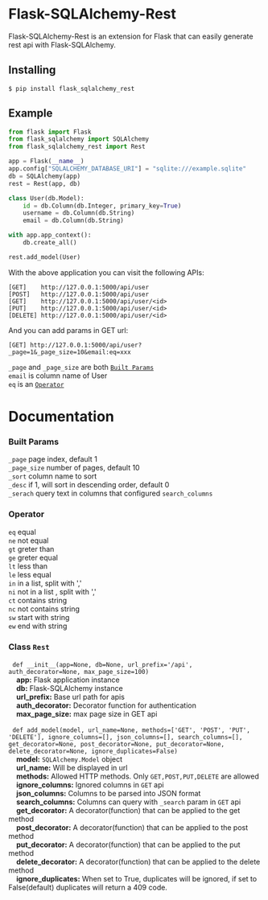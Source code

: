 Flask-SQLAlchemy-Rest
================

Flask-SQLAlchemy-Rest is an extension for Flask that can easily generate rest api with Flask-SQLAlchemy.

## Installing
```
$ pip install flask_sqlalchemy_rest
```

## Example
```python
from flask import Flask
from flask_sqlalchemy import SQLAlchemy
from flask_sqlalchemy_rest import Rest

app = Flask(__name__)
app.config["SQLALCHEMY_DATABASE_URI"] = "sqlite:///example.sqlite"
db = SQLAlchemy(app)
rest = Rest(app, db)

class User(db.Model):
    id = db.Column(db.Integer, primary_key=True)
    username = db.Column(db.String)
    email = db.Column(db.String)

with app.app_context():
    db.create_all()

rest.add_model(User)
```

With the above application you can visit the following APIs:
```
[GET]    http://127.0.0.1:5000/api/user
[POST]   http://127.0.0.1:5000/api/user
[GET]    http://127.0.0.1:5000/api/user/<id>
[PUT]    http://127.0.0.1:5000/api/user/<id>
[DELETE] http://127.0.0.1:5000/api/user/<id>
``` 
And you can add params in GET url:

```
[GET] http://127.0.0.1:5000/api/user?_page=1&_page_size=10&email:eq=xxx 
```
`_page` and `_page_size` are both [`Built Params`](#built-params)   
`email` is column name of User    
`eq` is an [`Operator`](#Operator)   


# Documentation 

### Built Params
`_page` page index, default 1    
`_page_size` number of pages, default 10    
`_sort` column name to sort     
`_desc` if 1, will sort in descending order, default 0   
`_serach` query text in columns that configured `search_columns`        

### Operator
`eq` equal   
`ne` not equal   
`gt` greter than   
`ge` greter equal   
`lt` less than   
`le` less equal   
`in` in a list, split with ','   
`ni` not in a list , split with ','    
`ct` contains string     
`nc` not contains string    
`sw` start with string      
`ew` end with string    

### Class `Rest`
&nbsp;&nbsp;```def __init__(app=None, db=None, url_prefix='/api', auth_decorator=None, max_page_size=100)```    
&nbsp;&nbsp;&nbsp;&nbsp;**app:** Flask application instance  
&nbsp;&nbsp;&nbsp;&nbsp;**db:**  Flask-SQLAlchemy instance   
&nbsp;&nbsp;&nbsp;&nbsp;**url_prefix:** Base url path for apis   
&nbsp;&nbsp;&nbsp;&nbsp;**auth_decorator:** Decorator function for authentication   
&nbsp;&nbsp;&nbsp;&nbsp;**max_page_size:** max page size in GET api  

&nbsp;&nbsp;```def add_model(model, url_name=None, methods=['GET', 'POST', 'PUT', 'DELETE'], ignore_columns=[], json_columns=[], search_columns=[], get_decorator=None, post_decorator=None, put_decorator=None, delete_decorator=None, ignore_duplicates=False)```   
&nbsp;&nbsp;&nbsp;&nbsp;**model:** `SQLAlchemy.Model` object  
&nbsp;&nbsp;&nbsp;&nbsp;**url_name:** Will be displayed in url    
&nbsp;&nbsp;&nbsp;&nbsp;**methods:** Allowed HTTP methods. Only `GET,POST,PUT,DELETE` are allowed    
&nbsp;&nbsp;&nbsp;&nbsp;**ignore_columns:** Ignored columns in `GET` api     
&nbsp;&nbsp;&nbsp;&nbsp;**json_columns:** Columns to be parsed into JSON format   
&nbsp;&nbsp;&nbsp;&nbsp;**search_columns:** Columns can query with `_search` param in `GET` api  
&nbsp;&nbsp;&nbsp;&nbsp;**get_decorator:** A decorator(function) that can be applied to the get method    
&nbsp;&nbsp;&nbsp;&nbsp;**post_decorator:** A decorator(function) that can be applied to the post method   
&nbsp;&nbsp;&nbsp;&nbsp;**put_decorator:** A decorator(function) that can be applied to the put method  
&nbsp;&nbsp;&nbsp;&nbsp;**delete_decorator:** A decorator(function) that can be applied to the delete method   
&nbsp;&nbsp;&nbsp;&nbsp;**ignore_duplicates:** When set to True, duplicates will be ignored, if set to False(default)
duplicates will return a 409 code.  

